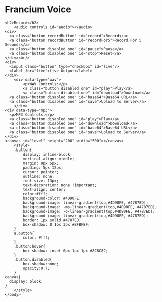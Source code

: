 <html>
 	<head>
		<script src="src/recorder.js"></script>
		<script src="src/Fr.voice.js"></script>
    <script src="js/jquery.js"></script>
		<script src="js/app.js"></script>
 	</head>
 	<body>
    <h1>Francium Voice</h1>

    <h2>Record</h2>
		<audio controls id="audio"></audio>
    <div>
      <a class="button recordButton" id="record">Record</a>
      <a class="button recordButton" id="recordFor5">Record For 5 Seconds</a>
      <a class="button disabled one" id="pause">Pause</a>
      <a class="button disabled one" id="stop">Reset</a>
    </div><br/>
    <div>
      <input class="button" type="checkbox" id="live"/>
      <label for="live">Live Output</label>
    </div>
		<div data-type="wav">
			<p>WAV Controls:</p>
			<a class="button disabled one" id="play">Play</a>
			<a class="button disabled one" id="download">Download</a>
      <a class="button disabled one" id="base64">Base64 URL</a>
      <a class="button disabled one" id="save">Upload to Server</a>
		</div>
    <div data-type="mp3">
      <p>MP3 Controls:</p>
      <a class="button disabled one" id="play">Play</a>
      <a class="button disabled one" id="download">Download</a>
      <a class="button disabled one" id="base64">Base64 URL</a>
      <a class="button disabled one" id="save">Upload to Server</a>
    </div>
    <canvas id="level" height="200" width="500"></canvas>
		<style>
		.button{
			display: inline-block;
			vertical-align: middle;
			margin: 0px 5px;
			padding: 5px 12px;
			cursor: pointer;
			outline: none;
			font-size: 13px;
			text-decoration: none !important;
			text-align: center;
			color:#fff;
			background-color: #4D90FE;
			background-image: linear-gradient(top,#4D90FE, #4787ED);
			background-image: -ms-linear-gradient(top,#4D90FE, #4787ED);
			background-image: -o-linear-gradient(top,#4D90FE, #4787ED);
			background-image: linear-gradient(top,#4D90FE, #4787ED);
			border: 1px solid #4787ED;
			box-shadow: 0 1px 3px #BFBFBF;
		}
		a.button{
			color: #fff;
		}
		.button:hover{
			box-shadow: inset 0px 1px 1px #8C8C8C;
		}
		.button.disabled{
			box-shadow:none;
			opacity:0.7;
		}
    canvas{
      display: block;
    }
		</style>
 	</body>
</html>
